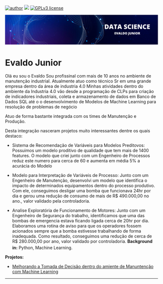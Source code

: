 
[![author](https://img.shields.io/badge/author-evaldojunior-red.svg)](https://www.linkedin.com/in/evaldo-junior-89094244/) [![](https://img.shields.io/badge/python-3.9+-blue.svg)](https://www.python.org/downloads/release/python-365/) [![GPLv3 license](https://img.shields.io/badge/License-GPLv3-blue.svg)](http://perso.crans.org/besson/LICENSE.html)

<p align="center">
  <img src="banner.png" >
</p>

# Evaldo Junior

Olá eu sou o Evaldo
Sou profissinal com mais de 10 anos no ambiente de manutenção industrial.
Atualmente atuo como técnico Sr em uma grande empresa dentro da área de industria 4.0
Minhas atividades dentro do ambiente da Industria 4.0 vão desde a programação de CLPs para criação de indicadores industriais, coleta e armazenamento de dados em Banco de Dados SQL até o o desenvolvimento de Modelos de Machine Learning para resolução de problemas de negócio

Atuo de forma bastante integrada com os times de Manutenção e Produção. 

Desta integração nasceram projetos muito interessantes dentre os quais destaco:
- Sistema de Recomendação de Variáveis para Modelos Preditovos:
Possuimos um modelo proditivo de qualidade que tem mais de 1400 features. O modelo que criei junto com um Engenheiro de Processos reduz este numero para cerca de 60 e aumenta em média 5% a acurácia do Modelo

- Modelo para Interpretação de Variáveis de Processo: Junto com um Engenheiro de Manutenção, desenvolvi um modelo que identifica o impacto de determinados equipamentos dentro do processo produtivo. 
Com ele, conseguimos desligar uma bomba que funcionava 24hr por dia e gerou uma redução de consumo de mais de R$ 490.000,00 no ano., valor validado pela controladoria.

- Analise Exploratória de Funcionamento de Motores: Junto com um Engenheiro de Segurança do trabalho, identificamos que uma das bombas de emergencia estava ficando ligada cerca de 20hr por dia. Elaboramos uma rotina de aviso para que os operadores fossem acionados sempre que a bomba estivesse trabalhando de forma inadequada. Como resultado, conseguimos uma redução de cerca de R$ 280.000,00 por ano, valor validado por controladoria. 
<sub></sub>
**Background in:** Python, Machine Learning.

**Projetos:**
* [Melhorando a Tomada de Decisão dentro do amiente de Manuntenção com Machine Learning](https://evaldoj.com](https://github.com/j2evaldo/Manutencao)https://github.com/j2evaldo/Manutencao)


---





